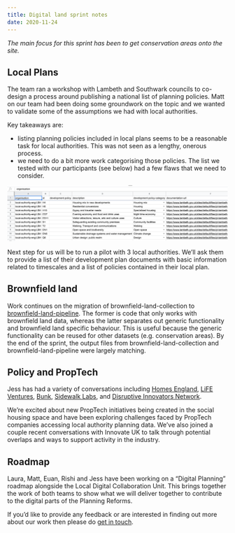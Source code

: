 ```yaml
---
title: Digital land sprint notes
date: 2020-11-24
---
```


_The main focus for this sprint has been to get conservation areas onto the site._

## Local Plans

The team ran a workshop with Lambeth and Southwark councils to co-design a process around publishing a national list of planning policies. 
Matt on our team had been doing some groundwork on the topic and we wanted to validate some of the assumptions we had with local authorities.

Key takeaways are:

* listing planning policies included in local plans seems to be a reasonable task for local authorities. This was not seen as a lengthy, onerous process.
* we need to do a bit more work categorising those policies. The list we tested with our participants (see below) had a few flaws that we need to consider.

![Spreadsheet listing policies that have been categorised](/images/sprint-notes-2020-11-24.png)

Next step for us will be to run a pilot with 3 local authorities. We’ll ask them to provide a list of their development plan documents with basic information related to timescales and a list of policies contained in their local plan.

## Brownfield land

Work continues on the migration of brownfield-land-collection to [brownfield-land-pipeline](https://github.com/digital-land/brownfield-land-pipeline). The former is code that only works with brownfield land data, whereas the latter separates out generic functionality and brownfield land specific behaviour. This is useful because the generic functionality can be reused for other datasets (e.g. conservation areas). By the end of the sprint, the output files from brownfield-land-collection and brownfield-land-pipeline were largely matching.

## Policy and PropTech
Jess has had a variety of conversations including [Homes England](https://www.gov.uk/government/organisations/homes-england), [LiFE Ventures](https://lifeventures.tech/), [Bunk](https://rentbunk.com/), [Sidewalk Labs](https://www.sidewalklabs.com/), and [Disruptive Innovators Network](https://disruptiveinnovatorsnetwork.co.uk/).

We’re excited about new PropTech initiatives being created in the social housing space and have been exploring challenges faced by PropTech companies accessing local authority planning data. We’ve also joined a couple recent conversations with Innovate UK to talk through potential overlaps and ways to support activity in the industry.

## Roadmap
Laura, Matt, Euan, Rishi and Jess have been working on a “Digital Planning” roadmap alongside the Local Digital Collaboration Unit. This brings together the work of both teams to show what we will deliver together to contribute to the digital parts of the Planning Reforms. 

If you’d like to provide any feedback or are interested in finding out more about our work then please do [get in touch](mailto:digitalland@communities.gov.uk).
